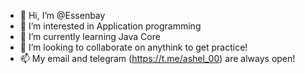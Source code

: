 - 👋 Hi, I’m @Essenbay
- 👀 I’m interested in Application programming
- 🌱 I’m currently learning Java Core
- 💞️ I’m looking to collaborate on anythink to get practice!
- 📫 My email and telegram (https://t.me/ashel_00) are always open!
